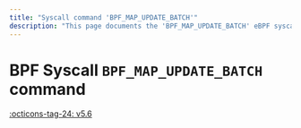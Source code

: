 ```yaml
---
title: "Syscall command 'BPF_MAP_UPDATE_BATCH'"
description: "This page documents the 'BPF_MAP_UPDATE_BATCH' eBPF syscall command, including its definition, usage, program types that can use it, and examples."
---
```

# BPF Syscall `BPF_MAP_UPDATE_BATCH` command

<!-- [FEATURE_TAG](BPF_MAP_UPDATE_BATCH) -->
[:octicons-tag-24: v5.6](https://github.com/torvalds/linux/commit/aa2e93b8e58e18442edfb2427446732415bc215e)
<!-- [/FEATURE_TAG] -->

<!-- TODO -->
